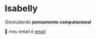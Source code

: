 # Isabelly
 :angry:estudando **pensamento computacional**
 
 :purple_heart: meu email é [email](isabelly.casini.paula@escola.pr.gov.br)
